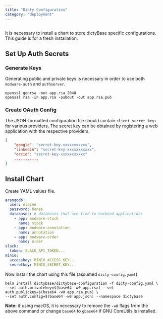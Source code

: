 ```yaml
---
title: "Dicty Configuration"
category: "deployment"
---
```


```toc

```

It is necessary to install a chart to store dictyBase specific configurations.
This guide is for a fresh installation.

## Set Up Auth Secrets

### Generate Keys

Generating public and private keys is necessary in order to use both `modware-auth`
and `authserver`.

```shell
openssl genrsa -out app.rsa 2048
openssl rsa -in app.rsa -pubout -out app.rsa.pub
```

### Create OAuth Config

The JSON-formatted configuration file should contain `client secret keys` for various providers.
The secret key can be obtained by registering a web application with the respective providers.

```json
{
    "google": "secret-key-xxxxxxxxxxx",
    "linkedin": "secret-key-xxxxxxxxxxx",
    "orcid": "secret-key-xxxxxxxxxxx"
    ...........
}
```

## Install Chart

Create YAML values file.

```yaml
arangodb:
  user: elaine
  password: benes
  databases: # databases that are tied to backend applications
    - app: modware-stock
      name: stock
    - app: modware-annotation
      name: annotation
    - app: modware-order
      name: order
slack:
  token: SLACK_API_TOKEN...
minio:
  accesskey: MINIO_ACCESS_KEY...
  secretkey: MINIO_SECRET_KEY...
```

Now install the chart using this file (assumed `dicty-config.yaml`).

```shell
helm install dictybase/dictybase-configuration -f dicty-config.yaml \
--set auth.privatekey=$(base64 -w0 app.rsa) --set auth.publickey=$(base64 -w0 app.rsa.pub) \
--set auth.config=$(base64 -w0 app.json) --namespace dictybase
```

**Note:** if using macOS, it is necessary to remove the `-w0` flags from the above command
or change `base64` to `gbase64` if GNU CoreUtils is installed.
